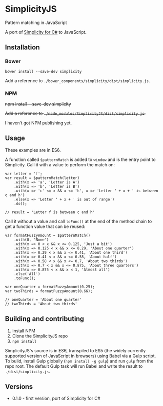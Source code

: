 SimplicityJS
============

Pattern matching in JavaScript

A port of [Simplicity for C#]() to JavaScript.

## Installation

### Bower

	bower install --save-dev simplicity

Add a reference to `./bower_components/simplicity/dist/simplicity.js`.

### ~~NPM~~

~~npm install --save-dev simplicity~~

~~Add a reference to `./node_modules/SimplicityJS/dist/simplicity.js`.~~

I haven't got NPM publishing yet.


## Usage

These examples are in ES6.

A function called `$patternMatch` is added to `window` and is the entry point to Simplicity. Call it with a value to perform the match on:

	var letter = 'f';
	var result = $patternMatch(letter)
		.with(x => 'a', 'Letter is A')
		.with(x => 'b', 'Letter is B')
		.with(x => 'c' <= x && x <= 'h', x => 'Letter ' + x + ' is between c and h')
		.else(x => 'Letter ' + x + ' is out of range')
		.do();

	// result = 'Letter f is between c and h'

Call it without a value and call `toFunc()` at the end of the method chain to get a function value that can be reused:

	var formatFuzzyAmount = $patternMatch()
		.with(0, 'None')
		.with(x => 0 < x && x <= 0.125, 'Just a bit')
		.with(x => 0.125 < x && x <= 0.29, 'About one quarter')
		.with(x => 0.29 < x && x <= 0.41, 'About one third')
		.with(x => 0.41 < x && x <= 0.58, 'About half')
		.with(x => 0.58 < x && x <= 0.7, 'About two thirds')
		.with(x => 0.7 < x && x <= 0.875, 'About three quarters')
		.with(x => 0.875 < x && x < 1, 'Almost all')
		.else('All')
		.toFunc();

	var oneQuarter = formatFuzzyAmount(0.25);
	var twoThirds = formatFuzzyAmount(0.66);

	// oneQuarter = 'About one quarter'
	// twoThirds = 'About two thirds'


## Building and contributing

1. Install NPM
2. Clone the SimplicityJS repo
3. `npm install`

SimplicityJS's source is in ES6, transpiled to ES5 (the widely currently supported version of JavaScript in browsers) using Babel via a Gulp script. To build, install Gulp globally (`npm install -g gulp`) and run `gulp` from the repo root. The default Gulp task will run Babel and write the result to `./dist/simplicity.js`.


## Versions

- 0.1.0 - first version, port of Simplicity for C#
